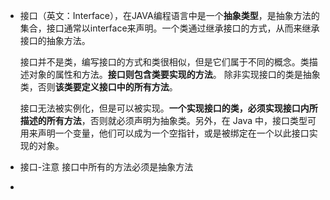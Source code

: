 - 接口（英文：Interface），在JAVA编程语言中是一个**抽象类型**，是抽象方法的集合，接口通常以interface来声明。一个类通过继承接口的方式，从而来继承接口的抽象方法。
  
  接口并不是类，编写接口的方式和类很相似，但是它们属于不同的概念。类描述对象的属性和方法。**接口则包含类要实现的方法**。
  除非实现接口的类是抽象类，否则**该类要定义接口中的所有方法**。
  
  接口无法被实例化，但是可以被实现。**一个实现接口的类，必须实现接口内所描述的所有方法**，否则就必须声明为抽象类。另外，在 Java 中，接口类型可用来声明一个变量，他们可以成为一个空指针，或是被绑定在一个以此接口实现的对象。
- 接口-注意
  接口中所有的方法必须是抽象方法
-